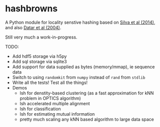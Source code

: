 # hashbrowns

A Python module for locality senstive hashing based on <a href="https://www.google.com/url?sa=t&rct=j&q=&esrc=s&source=web&cd=3&cad=rja&uact=8&ved=0ahUKEwjKx4W6spjVAhVLxVQKHZgmCqIQFggvMAI&url=http%3A%2F%2Feduardovalle.com%2Fwordpress%2Fwp-content%2Fuploads%2F2014%2F10%2Fsilva14sisapLargeScaleMetricLSH.pdf&usg=AFQjCNEzBzXg_F6lu0VWZ2sQI3x9lltrQQ">Silva et al (2014)</a>, and also <a href="https://graphics.stanford.edu/courses/cs468-06-fall/Papers/12%20lsh04.pdf">Datar et al (2004)</a>.

Still very much a work-in-progress. 

TODO:
* Add hdf5 storage via h5py
* Add sql storage via sqlite3
* Add support for data supplied as bytes (memory/mmap), ie sequence data
* Switch to using `randomkit` from `numpy` instead of `rand` from `stdlib`
* Write all the tests! Test all the things!
* Demos
  * lsh for denstity-based clustering (as a fast approximation for kNN problem in OPTICS algorithm)
  * lsh accelerated multiple alignment
  * lsh for classification
  * lsh for estimating mutual information
  * pretty much scaling any kNN based algorithm to large data space
